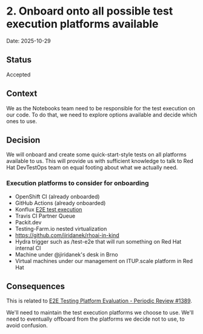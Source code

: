 # 2. Onboard onto all possible test execution platforms available

Date: 2025-10-29

## Status

Accepted

## Context

We as the Notebooks team need to be responsible for the test execution on our code.
To do that, we need to explore options available and decide which ones to use.

## Decision

We will onboard and create some quick-start-style tests on all platforms available to us.
This will provide us with sufficient knowledge to talk to Red Hat DevTestOps team on equal footing about what we actually need.

### Execution platforms to consider for onboarding

* OpenShift CI (already onboarded)
* GitHub Actions (already onboarded)
* Konflux [E2E test execution](https://developers.redhat.com/articles/2024/10/28/ephemeral-openshift-clusters-konflux-ci-using-cluster-service-operator)
* Travis CI Partner Queue
* Packit.dev
* Testing-Farm.io nested virtualization
* <https://github.com/jiridanek/rhoai-in-kind>
* Hydra trigger such as /test-e2e that will run something on Red Hat internal CI
* Machine under @jiridanek's desk in Brno
* Virtual machines under our management on ITUP.scale platform in Red Hat

## Consequences

This is related to [E2E Testing Platform Evaluation - Periodic Review #1389](https://github.com/opendatahub-io/notebooks/issues/1389).

We'll need to maintain the test execution platforms we choose to use.
We'll need to eventually offboard from the platforms we decide not to use, to avoid confusion.
